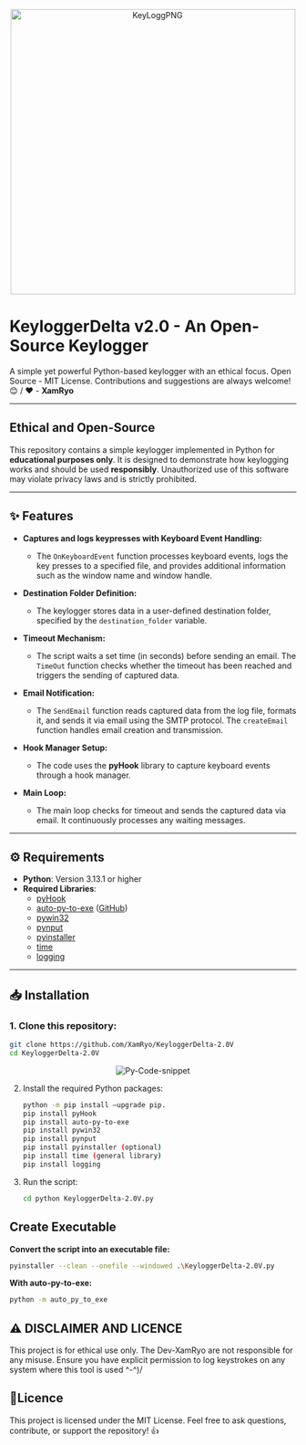 <p align="center">
  <img width="500" height="500" src="https://i.ibb.co/kmwkqvg/Key-Logg-PNG.png" alt="KeyLoggPNG" border="0">
</p>

# **KeyloggerDelta v2.0** - **An Open-Source Keylogger**
A simple yet powerful Python-based keylogger with an ethical focus. Open Source - MIT License. Contributions and suggestions are always welcome! 😊 / ❤️ - **XamRyo**

---

## **Ethical and Open-Source**
This repository contains a simple keylogger implemented in Python for **educational purposes only**. It is designed to demonstrate how keylogging works and should be used **responsibly**. Unauthorized use of this software may violate privacy laws and is strictly prohibited.

---

## **✨ Features**

- **Captures and logs keypresses with Keyboard Event Handling:**
  - The `OnKeyboardEvent` function processes keyboard events, logs the key presses to a specified file, and provides additional information such as the window name and window handle.
  
- **Destination Folder Definition:**
  - The keylogger stores data in a user-defined destination folder, specified by the `destination_folder` variable.
  
- **Timeout Mechanism:**
  - The script waits a set time (in seconds) before sending an email. The `TimeOut` function checks whether the timeout has been reached and triggers the sending of captured data.

- **Email Notification:**
  - The `SendEmail` function reads captured data from the log file, formats it, and sends it via email using the SMTP protocol. The `createEmail` function handles email creation and transmission.

- **Hook Manager Setup:**
  - The code uses the **pyHook** library to capture keyboard events through a hook manager.

- **Main Loop:**
  - The main loop checks for timeout and sends the captured data via email. It continuously processes any waiting messages.

---

## **⚙️ Requirements**
- **Python**: Version 3.13.1 or higher
- **Required Libraries**:
  - [pyHook](https://sourceforge.net/projects/pyhook/files/pyhook/1.5.1/)
  - [auto-py-to-exe](https://pypi.org/project/auto-py-to-exe/) ([GitHub](https://github.com/brentvollebregt/auto-py-to-exe?tab=readme-ov-file))
  - [pywin32](https://pypi.org/project/pywin32/)
  - [pynput](https://pypi.org/project/pynput/)
  - [pyinstaller](https://pypi.org/project/pyinstaller/)
  - [time](https://docs.python.org/es/3.10/library/time.html)
  - [logging](https://docs.python.org/es/3.9/library/logging.html)

---

## **📥 Installation**
### 1. Clone this repository:
```bash
git clone https://github.com/XamRyo/KeyloggerDelta-2.0V
cd KeyloggerDelta-2.0V
```

<p align="center">
<img src="https://i.ibb.co/vvxmqHV5/Py-Code-snippet.png" alt="Py-Code-snippet" border="0">
</p>

2. Install the required Python packages:
    ```bash
    python -m pip install –upgrade pip.
    pip install pyHook
    pip install auto-py-to-exe 
    pip install pywin32
    pip install pynput
    pip install pyinstaller (optional)
    pip install time (general library)
    pip install logging
    ```

3. Run the script:
   ```bash
   cd python KeyloggerDelta-2.0V.py
   ```

## Create Executable
**Convert the script into an executable file:**
```bash
pyinstaller --clean --onefile --windowed .\KeyloggerDelta-2.0V.py
```
**With auto-py-to-exe:**
```bash
python -m auto_py_to_exe
```

## **⚠️ DISCLAIMER AND LICENCE**
This project is for ethical use only. The Dev-XamRyo are not responsible for any misuse. Ensure you have explicit permission to log keystrokes on any system where this tool is used ^-^)/

## **📜Licence**
This project is licensed under the MIT License. Feel free to ask questions, contribute, or support the repository! 👍
